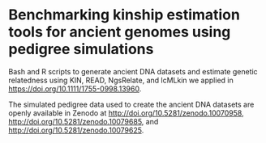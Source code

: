 # Benchmarking kinship estimation tools for ancient genomes using pedigree simulations
Bash and R scripts to generate ancient DNA datasets and estimate genetic relatedness using KIN, READ, NgsRelate, and lcMLkin we applied in https://doi.org/10.1111/1755-0998.13960.

The simulated pedigree data used to create the ancient DNA datasets are openly available in Zenodo at http://doi.org/10.5281/zenodo.10070958, http://doi.org/10.5281/zenodo.10079685, and http://doi.org/10.5281/zenodo.10079625.
